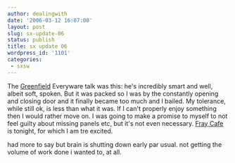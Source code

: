```yaml
---
author: dealingwith
date: '2006-03-12 16:07:00'
layout: post
slug: sx-update-06
status: publish
title: sx update 06
wordpress_id: '1101'
categories:
 - sxsw
---
```


The [Greenfield][1] Everyware talk was this: he's incredibly smart and well,
albeit soft, spoken. But it was packed so I was by the constantly opening and
closing door and it finally became too much and I bailed. My tolerance, while
still ok, is less than what it was. If I can't properly enjoy something then I
would rather move on. I was going to make a promise to myself to not feel
guilty about missing panels etc, but it's not even necessary. [Fray Cafe][2]
is tonight, for which I am tre excited.

had more to say but brain is shutting down early par usual. not getting the
volume of work done i wanted to, at all.

   [1]: http://v-2.org/

   [2]: http://upcoming.org/event/61243/

